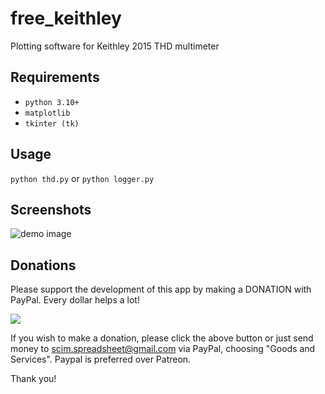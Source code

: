 # free_keithley
Plotting software for Keithley 2015 THD multimeter

## Requirements
 - `python 3.10+`
 - `matplotlib`
 - `tkinter (tk)`

## Usage
```python thd.py```
or
```python logger.py```

## Screenshots
![demo image](a.png?raw=true)

## Donations
Please support the development of this app by making a DONATION with PayPal.
Every dollar helps a lot!

<a href="https://www.paypal.com/cgi-bin/webscr?cmd=_s-xclick&hosted_button_id=U537V8SNQQ45J" target="_blank">
<img src="https://www.paypalobjects.com/en_US/i/btn/btn_donate_LG.gif" />
</a>

If you wish to make a donation, please click the above button or just send money to scim.spreadsheet@gmail.com via PayPal, choosing "Goods and Services".
Paypal is preferred over Patreon.

Thank you!
